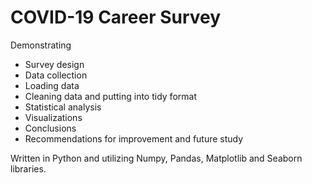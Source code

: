 # COVID-19 Career Survey

Demonstrating 
- Survey design
- Data collection
- Loading data 
- Cleaning data and putting into tidy format 
- Statistical analysis 
- Visualizations
- Conclusions 
- Recommendations for improvement and future study

Written in Python and utilizing Numpy, Pandas, Matplotlib and Seaborn libraries.
